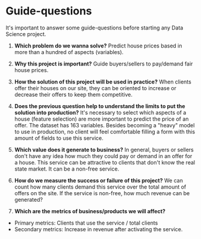 # Guide-questions

It's important to answer some guide-questions before starting any Data Science project.

1. **Which problem do we wanna solve?** Predict house prices based in more than a hundred of aspects (variables).

2. **Why this project is important?** Guide buyers/sellers to pay/demand fair house prices.

3. **How the solution of this project will be used in practice?** When clients offer their houses on our site, they can be oriented to increase or decrease their offers to keep them competitive.  

4. **Does the previous question help to understand the limits to put the solution into production?** It's necessary to select which aspects of a house (feature selection) are more important to predict the price of an offer. The dataset has 163 variables. Besides becoming a "heavy" model to use in production, no client will feel comfortable filling a form with this amount of fields to use this service.

5. **Which value does it generate to business?** In general, buyers or sellers don't have any idea how much they could pay or demand in an offer for a house. This service can be attractive to clients that don't know the real state market. It can be a non-free service.

6. **How do we measure the success or failure of this project?** We can count how many clients demand this service over the total amount of offers on the site. If the service is non-free, how much revenue can be generated? 

7. **Which are the metrics of business/products we will affect?**
 - Primary metrics: Clients that use the service / total clients
 - Secondary metrics: Increase in revenue after activating the service.
